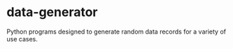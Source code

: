 # data-generator
Python programs designed to generate random data records for a variety of use cases. 
